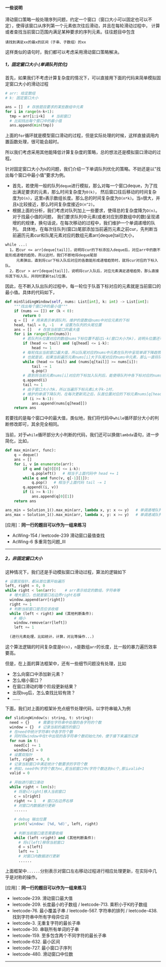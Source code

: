 #### 一些说明

滑动窗口策略一般处理序列问题，约定一个窗口（窗口大小可以固定也可以不定），使得该窗口从序列第一个元素依次往后滑动，并且在每轮滑动过程中，
计算或者查找当前窗口范围内满足某种要求的序列元素。往往题目中包含
```
请找到满足xx的最x的区间（子串、子数组）的xx
```
这样类似的语句时，我们都可以考虑采用滑动窗口策略解决。

##### 1，固定窗口大小 (单调队列优化)
首先，如果我们不考虑计算复杂度的情况下，可以直接用下面的代码来简单模拟固定窗口大小的滑动过程
```python
# arr: 给定数组
# k: 固定窗口大小

ans = []  # 存放题目要求的某些数组中元素
for i in range(n-k+1):
  tmp = arr[i:i+k]   # 当前窗口
  # 比如找出每个窗口中的最小值
  ans.append(min(tmp))
```
上面的`for`循环就是模型窗口滑动的过程，但是实际处理的时候，这样直接调用内置函数处理，很可能会超时。

所以我们考虑采用其他能降低计算复杂度的策略，总的想法还是模拟窗口滑动的过程。

针对固定窗口大小为`k`的问题，我们介绍一下单调队列优化的策略。不妨还是以"找出每个窗口中最小值"要求为例。
* 首先，若使用一般的队列`deque`进行模拟，那么对每一个窗口deque，为了找出满足要求的元素，那么时间复杂度为`O(k)`，
然后窗口往后移动的时间复杂度为`O(n)`，这里`n`表示数组长度。那么总的时间复杂度为`O(n*k)`。当`n`很大，并且`k`比较接近，那么时间复杂度接近`O(n^2)`。
* 根据上面的分析，我们考虑对队列加上一些要求，使得总的复杂度降为`O(n)`。对于找最小值的问题，
我们要求队列中元素(或者对应到原数组中的数)呈现递增的的规律，换句话说，在每次移动的过程中，我们维护一个单调递增的队列。
具体地，在每次往队列(窗口)尾部添加当前遍历元素之前cur，先判断当前遍历元素cur和队尾元素对应的数组元素arr[deque[tail]]大小，
```
while ...:
  1，若cur <= arr[deque[tail]]，说明将cur的下标添加入deque后，对应arr中的数不能形成递增的趋势。所以这时，我们不断地将deque尾部
     元素弹出，直到将cur下标入队后对应的各数能形成递增趋势时，就将cur对应的下标入队。
  2，若cur > arr[deque[tail]]，说明将cur入队后，对应元素满足递增趋势，那么直接将其下标入队，并同时更新tail位置。
```
因此，在不断入队出队的过程中，每一轮位于队首下标对应的元素就是当前窗口的最小值。具体的代码如下，
```python
def minSlidingWindow(self, nums: List[int], k: int) -> List[int]:
    """找出每个窗口中的最小值"""
    if (nums == []) or (k < 0):
        return 0
    q = []  # 用来表示单调队列，维护的是数组nums中对应元素的下标
    head, tail = 0, -1   # 设置为队列的头尾位置
    ans = []   # 存放当前窗口的最大值
    for i in range(len(nums)):
        # 若队列头位置对应的数组nums下标位置不超过i-k(窗口大小为k)，说明头位置还可以往后移动
        if (head <= tail) and (q[head] <= i-k):
            head += 1
        # 每轮找出当前窗口最大值，所以队尾对应的nums中元素在队列中呈现单调下降趋势
        # 也就是说，如果当前遍历元素nums[i]大于队尾对应的nums中元素，那么一直将队尾下标往左移
        while (head <= tail) and (nums[q[tail]] >= nums[i]):
            tail -= 1
            q.pop()
        # 直到将当前元素nums[i]对应的下标加入队列后，能使得队列中各下标对应的nums元素呈现下降趋势
        q.append(i)
        tail += 1
        # 由于窗口大小为k，所以当遍历下标元素i大于k-1时，
        # 维护的单调下降队列，在每次更新完之后，队首位置对应的下标元素nums[q[head]]就是当前窗口最大值
        if (i >= k-1):
            ans.append(nums[q[head]])
    return ans
```
若要找的是每个窗口中的最大值，类似地，我们将代码中`while`循环部分大小的判断修改即可，其余完全相同。

当前，对于`while`循环部分大小判断的代码，我们还可以换做`lambda`语句，进一步简化，比如，
```python
def max_min(arr, func):
    q = deque()
    ans = []
    for i, v in enumerate(arr):
        if q and (q[0][0] <= i-k):
            q.popleft()   # 相当于上面代码中 head += 1
        while q and func(v, q[-1][1]):
            q.pop()   # 相当于上面代码 tail -= 1
        q.append((i, v))
        if (i >= k-1):
            ans.append(q[0][1])
    return ans

ans_min = Solution_1().max_min(arr, lambda x, y: x <= y)   # 单调递增队列 -> 找最小值
ans_max = Solution_1().max_min(arr, lambda x, y: x >= y)   # 单调递减队列 -> 找最大值
```


[应用]：**同一行的题目可以作为一组来练习**
* AcWing-154 / leetcode-239 滑动窗口最值查找
* AcWing-6 多重背包问题_III
---------------------------------------------------------------------------------------


##### 2，非固定窗口大小
这种情况下，我们还是手动模拟窗口滑动过程，算法的逻辑如下
```python
# 设置双指针，都从首位置开始遍历
left, right = 0, 0
while right < len(arr):    # arr表示给定的数组，字符串等
  # 增大窗口，也就是窗口右边界right右移
  window.append(arr[right])
  right += 1
  # 判断当前窗口是否应该收缩
  while (left < right) and (其他判断条件):
    # 缩小
    window.remove(arr[left])
    left += 1
    
  (进行元素处理，比如统计，计算，对比等操作...)
```
这个算法逻辑的时间复杂度是`O(n)`，`n`是数组`arr`的长度，比一般的暴力遍历效率要高。

但是，在上面的算法框架中，还有一些细节问题没有处理，比如
* 怎么向窗口中添加新元素？
* 怎么缩小窗口？
* 在窗口滑动的哪个阶段更新结果？
* 出现`bug`后，怎么查找比较有效？
* ......

下面，我们对上面的框架补充点细节处理代码，以字符串输入为例
```python
def slidingWindow(s: string, t: string):
  need = {}    # 需要在字符串中处理的各字符的个数
  window = {}  # 记录当前的遍历的窗口
  # 在need中统计字符串t中各字符个数
  # 同时将window中在t中出现的各字符串个数初始化为0，便于接下来遍历记录
  for num in t:
    need[c] += 1
    window[c] = 0
  # 设置双指针
  left, right = 0, 0 
  # 记录当前窗口中满足统计个数要求的字符个数
  # 例如，need中c字符个数为nc,若当前窗口中c字符个数达到nc个,那么valid+1
  valid = 0
  
  # 开始进行窗口滑动
  while right < len(s):
    # 将是s[right]移入当前窗口
    c = s[right]
    right += 1   # 窗口右边界右移
    # 对窗口内数据进行更新
    ......
    
    # debug 输出位置
    print('window: [%d, %d)', left, right)
    
    # 判断当前窗口是否需要收缩
    while (left <right) and (其他判断条件):
      # 将s[left]移除当前窗口
      d = s[left]
      left += 1
      # 对窗口内数据进行更新
      ......
```
上面框架中`......`分别表示对窗口左右移动过程进行相应处理更新，在实际中几乎是对称的操作。


[应用]：**同一行的题目可以作为一组来练习**
* leetcode-239. 滑动窗口最大值
* leetcode-209. 长度最小的子数组 / leetcode-713. 乘积小于K的子数组
* leetcode-76. 最小覆盖子串 / leetcode-567. 字符串的排列 / leetcode-438. 找到字符串中所有字母异位词
* leetcode-3. 无重复字符的最长子串
* leetcode-30. 串联所有单词的子串
* leetcode-159. 至多包含两个不同字符的最长子串
* leetcode-632. 最小区间
* leetcode-727. 最小窗口子序列
* leetcode-480. 滑动窗口中位数
---------------------------------------------------------------------------------------
